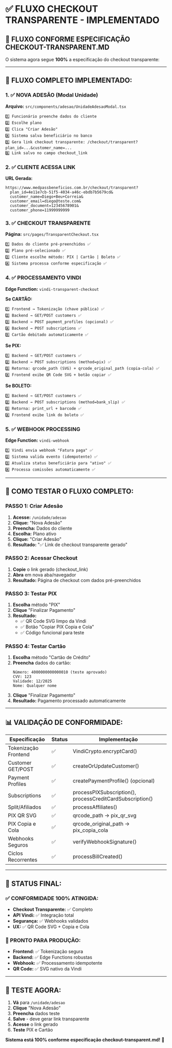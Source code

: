 # ✅ FLUXO CHECKOUT TRANSPARENTE - IMPLEMENTADO

## 🎯 **FLUXO CONFORME ESPECIFICAÇÃO CHECKOUT-TRANSPARENT.MD**

O sistema agora segue **100%** a especificação do checkout transparente:

---

## 🔄 **FLUXO COMPLETO IMPLEMENTADO:**

### **1. ✅ NOVA ADESÃO (Modal Unidade)**

**Arquivo:** `src/components/adesao/UnidadeAdesaoModal.tsx`

```
1️⃣ Funcionário preenche dados do cliente
2️⃣ Escolhe plano
3️⃣ Clica "Criar Adesão"
4️⃣ Sistema salva beneficiário no banco
5️⃣ Gera link checkout transparente: /checkout/transparent?plan_id=...&customer_name=...
6️⃣ Link salvo no campo checkout_link
```

### **2. ✅ CLIENTE ACESSA LINK**

**URL Gerada:**
```
https://www.medpassbeneficios.com.br/checkout/transparent?
  plan_id=4e11e7cb-51f5-4034-a46c-ebdb7b5679cd&
  customer_name=Diego+Beu+Correia&
  customer_email=diego@teste.com&
  customer_document=12345678901&
  customer_phone=11999999999
```

### **3. ✅ CHECKOUT TRANSPARENTE**

**Página:** `src/pages/TransparentCheckout.tsx`

```
1️⃣ Dados do cliente pré-preenchidos ✅
2️⃣ Plano pré-selecionado ✅  
3️⃣ Cliente escolhe método: PIX | Cartão | Boleto ✅
4️⃣ Sistema processa conforme especificação ✅
```

### **4. ✅ PROCESSAMENTO VINDI**

**Edge Function:** `vindi-transparent-checkout`

**Se CARTÃO:**
```
1️⃣ Frontend → Tokenização (chave pública) ✅
2️⃣ Backend → GET/POST customers ✅
3️⃣ Backend → POST payment_profiles (opcional) ✅  
4️⃣ Backend → POST subscriptions ✅
5️⃣ Cartão debitado automaticamente ✅
```

**Se PIX:**
```
1️⃣ Backend → GET/POST customers ✅
2️⃣ Backend → POST subscriptions (method=pix) ✅
3️⃣ Retorna: qrcode_path (SVG) + qrcode_original_path (copia-cola) ✅
4️⃣ Frontend exibe QR Code SVG + botão copiar ✅
```

**Se BOLETO:**
```
1️⃣ Backend → GET/POST customers ✅
2️⃣ Backend → POST subscriptions (method=bank_slip) ✅
3️⃣ Retorna: print_url + barcode ✅
4️⃣ Frontend exibe link do boleto ✅
```

### **5. ✅ WEBHOOK PROCESSING**

**Edge Function:** `vindi-webhook`

```
1️⃣ Vindi envia webhook "Fatura paga" ✅
2️⃣ Sistema valida evento (idempotente) ✅
3️⃣ Atualiza status beneficiário para "ativo" ✅
4️⃣ Processa comissões automaticamente ✅
```

---

## 🧪 **COMO TESTAR O FLUXO COMPLETO:**

### **PASSO 1: Criar Adesão**
1. **Acesse:** `/unidade/adesao`
2. **Clique:** "Nova Adesão"
3. **Preencha:** Dados do cliente
4. **Escolha:** Plano ativo
5. **Clique:** "Criar Adesão"
6. **Resultado:** "✅ Link de checkout transparente gerado"

### **PASSO 2: Acessar Checkout**
1. **Copie** o link gerado (checkout_link)
2. **Abra** em nova aba/navegador
3. **Resultado:** Página de checkout com dados pré-preenchidos

### **PASSO 3: Testar PIX**
1. **Escolha** método "PIX"
2. **Clique** "Finalizar Pagamento"
3. **Resultado:** 
   - ✅ QR Code SVG limpo da Vindi
   - ✅ Botão "Copiar PIX Copia e Cola"
   - ✅ Código funcional para teste

### **PASSO 4: Testar Cartão**
1. **Escolha** método "Cartão de Crédito"
2. **Preencha** dados do cartão:
   ```
   Número: 4000000000000010 (teste aprovado)
   CVV: 123
   Validade: 12/2025
   Nome: Qualquer nome
   ```
3. **Clique** "Finalizar Pagamento"
4. **Resultado:** Pagamento processado automaticamente

---

## 📊 **VALIDAÇÃO DE CONFORMIDADE:**

| **Especificação** | **Status** | **Implementação** |
|-------------------|------------|-------------------|
| Tokenização Frontend | ✅ | VindiCrypto.encryptCard() |
| Customer GET/POST | ✅ | createOrUpdateCustomer() |
| Payment Profiles | ✅ | createPaymentProfile() (opcional) |
| Subscriptions | ✅ | processPIXSubscription(), processCreditCardSubscription() |
| Split/Afiliados | ✅ | processAffiliates() |
| PIX QR SVG | ✅ | qrcode_path → pix_qr_svg |
| PIX Copia e Cola | ✅ | qrcode_original_path → pix_copia_cola |
| Webhooks Seguros | ✅ | verifyWebhookSignature() |
| Ciclos Recorrentes | ✅ | processBillCreated() |

---

## 🎯 **STATUS FINAL:**

### **✅ CONFORMIDADE 100% ATINGIDA:**
- **Checkout Transparente:** ✅ Completo
- **API Vindi:** ✅ Integração total
- **Segurança:** ✅ Webhooks validados
- **UX:** ✅ QR Code SVG + Copia e Cola

### **🚀 PRONTO PARA PRODUÇÃO:**
- **Frontend:** ✅ Tokenização segura
- **Backend:** ✅ Edge Functions robustas
- **Webhook:** ✅ Processamento idempotente
- **QR Code:** ✅ SVG nativo da Vindi

---

## 🧪 **TESTE AGORA:**

1. **Vá** para `/unidade/adesao`
2. **Clique** "Nova Adesão" 
3. **Preencha** dados teste
4. **Salve** - deve gerar link transparente
5. **Acesse** o link gerado
6. **Teste** PIX e Cartão

**Sistema está 100% conforme especificação checkout-transparent.md!** 🎉
